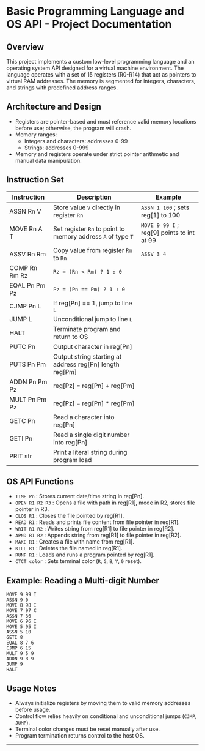 # Basic Programming Language and OS API - Project Documentation

## Overview

This project implements a custom low-level programming language and an operating system API designed for a virtual machine environment. The language operates with a set of 15 registers (R0-R14) that act as pointers to virtual RAM addresses. The memory is segmented for integers, characters, and strings with predefined address ranges.

## Architecture and Design

- Registers are pointer-based and must reference valid memory locations before use; otherwise, the program will crash.
- Memory ranges:
  - Integers and characters: addresses 0-99
  - Strings: addresses 0-999
- Memory and registers operate under strict pointer arithmetic and manual data manipulation.

## Instruction Set

| Instruction | Description                                                   | Example                                   |
|-------------|---------------------------------------------------------------|-------------------------------------------|
| ASSN Rn V   | Store value `V` directly in register `Rn`                    | `ASSN 1 100` ; sets reg[1] to 100         |
| MOVE Rn A T | Set register `Rn` to point to memory address `A` of type `T` | `MOVE 9 99 I` ; reg[9] points to int at 99|
| ASSV Rn Rm  | Copy value from register `Rm` to `Rn`                        | `ASSV 3 4`                                |
| COMP Rn Rm Rz | `Rz = (Rn < Rm) ? 1 : 0`                                    |                                           |
| EQAL Pn Pm Pz | `Pz = (Pn == Pm) ? 1 : 0`                                    |                                           |
| CJMP Pn L   | If reg[Pn] == 1, jump to line `L`                             |                                           |
| JUMP L      | Unconditional jump to line `L`                                |                                           |
| HALT        | Terminate program and return to OS                            |                                           |
| PUTC Pn     | Output character in reg[Pn]                                   |                                           |
| PUTS Pn Pm  | Output string starting at address reg[Pn] length reg[Pm]     |                                           |
| ADDN Pn Pm Pz | reg[Pz] = reg[Pn] + reg[Pm]                                 |                                           |
| MULT Pn Pm Pz | reg[Pz] = reg[Pn] * reg[Pm]                                 |                                           |
| GETC Pn     | Read a character into reg[Pn]                                 |                                           |
| GETI Pn     | Read a single digit number into reg[Pn]                       |                                           |
| PRIT str    | Print a literal string during program load                    |                                           |

## OS API Functions

- `TIME Pn` : Stores current date/time string in reg[Pn].
- `OPEN R1 R2 R3` : Opens a file with path in reg[R1], mode in R2, stores file pointer in R3.
- `CLOS R1` : Closes the file pointed by reg[R1].
- `READ R1` : Reads and prints file content from file pointer in reg[R1].
- `WRIT R1 R2` : Writes string from reg[R1] to file pointer in reg[R2].
- `APND R1 R2` : Appends string from reg[R1] to file pointer in reg[R2].
- `MAKE R1` : Creates a file with name from reg[R1].
- `KILL R1` : Deletes the file named in reg[R1].
- `RUNF R1` : Loads and runs a program pointed by reg[R1].
- `CTCT color` : Sets terminal color (`R`, `G`, `B`, `Y`, `0` reset).

## Example: Reading a Multi-digit Number

```
MOVE 9 99 I 
ASSN 9 0    
MOVE 8 98 I  
MOVE 7 97 C   
ASSN 7 36     
MOVE 6 96 I      
MOVE 5 95 I
ASSN 5 10
GETI 8  
EQAL 8 7 6    
CJMP 6 15  
MULT 9 5 9      
ADDN 9 8 9 
JUMP 9
HALT
```





## Usage Notes

- Always initialize registers by moving them to valid memory addresses before usage.
- Control flow relies heavily on conditional and unconditional jumps (`CJMP`, `JUMP`).
- Terminal color changes must be reset manually after use.
- Program termination returns control to the host OS.

---
